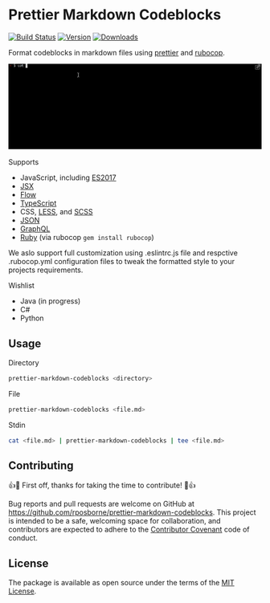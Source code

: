 # Prettier Markdown Codeblocks

[![Build Status](https://travis-ci.org/TIYDC/prettier-markdown-codeblocks.svg?branch=master)](https://travis-ci.org/TIYDC/prettier-markdown-codeblocks)
[![Version](https://img.shields.io/npm/v/prettier-markdown-codeblocks.svg)](https://www.npmjs.com/package/prettier-markdown-codeblocks)
[![Downloads](https://img.shields.io/npm/dt/prettier-markdown-codeblocks.svg)](https://www.npmjs.com/package/prettier-markdown-codeblocks)

Format codeblocks in markdown files using [prettier](https://prettier.io/) and [rubocop](https://github.com/bbatsov/rubocop).  

![Autocorrecting markdown codeblocks](docs/demo.gif)

Supports

- JavaScript, including [ES2017](https://github.com/tc39/proposals/blob/master/finished-proposals.md)
- [JSX](https://facebook.github.io/jsx/)
- [Flow](https://flow.org/)
- [TypeScript](https://www.typescriptlang.org/)
- CSS, [LESS](http://lesscss.org/), and [SCSS](http://sass-lang.com)
- [JSON](http://json.org/)
- [GraphQL](http://graphql.org/)
- [Ruby](http://ruby-lang.org/) (via rubocop `gem install rubocop`)

We aslo support full customization using .eslintrc.js file and respctive .rubocop.yml configuration files to tweak the formatted style to your projects requirements.

Wishlist

- Java (in progress)
- C#
- Python

## Usage

Directory
```sh
prettier-markdown-codeblocks <directory>
```

File
```sh
prettier-markdown-codeblocks <file.md>
```

Stdin
```sh
cat <file.md> | prettier-markdown-codeblocks | tee <file.md>
```

## Contributing

👍🎉 First off, thanks for taking the time to contribute! 🎉👍

Bug reports and pull requests are welcome on GitHub at https://github.com/rposborne/prettier-markdown-codeblocks. This project is intended to be a safe, welcoming space for collaboration, and contributors are expected to adhere to the [Contributor Covenant](http://contributor-covenant.org) code of conduct.

## License

The package is available as open source under the terms of the [MIT License](http://opensource.org/licenses/MIT).
